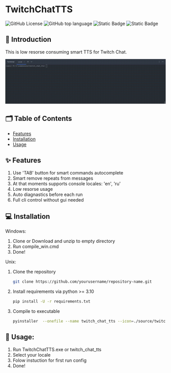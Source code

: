 # TwitchChatTTS

![GitHub License](https://img.shields.io/github/license/timealtair/TwitchChatTTS)
![GitHub top language](https://img.shields.io/github/languages/top/timealtair/TwitchChatTTS)
![Static Badge](https://img.shields.io/badge/platform-windows-brightgreen?color=blue)
![Static Badge](https://img.shields.io/badge/platform-unix-brightgreen?color=blue)



## 🌟 Introduction


This is low resorse consuming smart TTS for Twitch Chat.

![DEMO:](https://github.com/timealtair/TwitchChatTTS/blob/main/demo.gif)

## 🗂️ Table of Contents
- [Features](#features)
- [Installation](#installation)
- [Usage](#usage)

## ✨ Features
1. Use 'TAB' button for smart commands autocomplete
2. Smart remove repeats from messages
3. At that moments supports console locales: 'en', 'ru'
4. Low resorse usage
5. Auto diagnastics before each run
6. Full cli control without gui needed

## 💻 Installation
Windows:
1. Clone or Download and unzip to empty directory
2. Run compile_win.cmd
3. Done!

Unix:
1. Clone the repository
   ```bash
   git clone https://github.com/yourusername/repository-name.git
2. Install requirements via python >= 3.10
   ```bash
   pip install -U -r requirements.txt
2. Compile to executable
   ```bash
   pyinstaller  --onefile --name twitch_chat_tts --icon=./source/twitch_chat_tts.ico ./source/main.py

## 💬 Usage:
1. Run TwitchChatTTS.exe or twitch_chat_tts
2. Select your locale
3. Folow instuction for first run config
4. Done!

